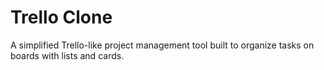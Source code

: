 # Trello Clone

A simplified Trello-like project management tool built to organize tasks on boards with lists and cards.
